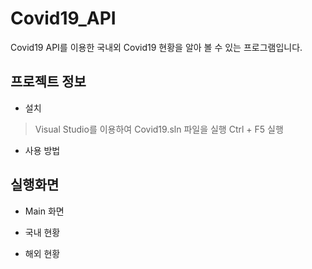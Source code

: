 # Covid19_API
Covid19 API를 이용한 국내외 Covid19 현황을 알아 볼 수 있는 프로그램입니다.

## 프로젝트 정보
- 설치
> Visual Studio를 이용하여 Covid19.sln 파일을 실행
> Ctrl + F5 실행

- 사용 방법
>


## 실행화면
- Main 화면

- 국내 현황

- 해외 현황
